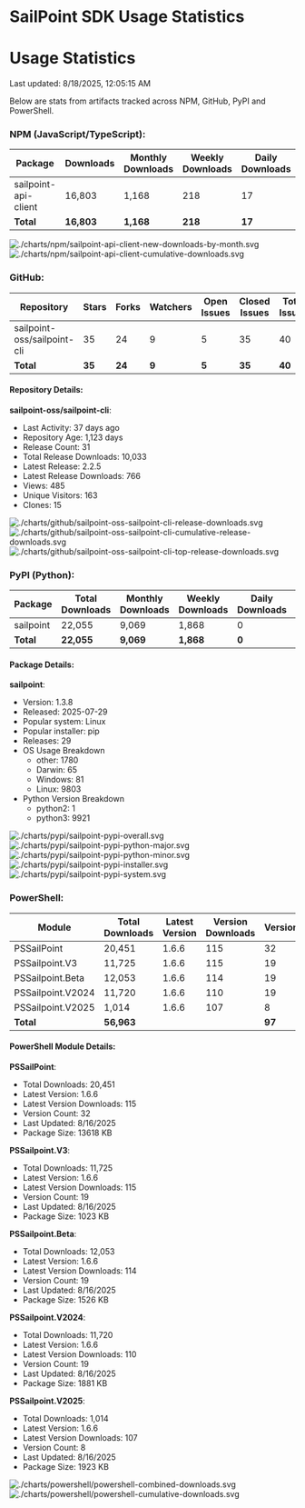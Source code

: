# SailPoint SDK Usage Statistics

<!-- METRICS_START -->
# Usage Statistics
    
Last updated: 8/18/2025, 12:05:15 AM

Below are stats from artifacts tracked across NPM, GitHub, PyPI and PowerShell.
    
### NPM (JavaScript/TypeScript): 

| Package | Downloads | Monthly Downloads | Weekly Downloads | Daily Downloads |
| --- | --- | --- | --- | --- |
| sailpoint-api-client | 16,803 | 1,168 | 218 | 17 |
| **Total** | **16,803** | **1,168** | **218** | **17** | | | | |

![./charts/npm/sailpoint-api-client-new-downloads-by-month.svg](./charts/npm/sailpoint-api-client-new-downloads-by-month.svg)
![./charts/npm/sailpoint-api-client-cumulative-downloads.svg](./charts/npm/sailpoint-api-client-cumulative-downloads.svg)

### GitHub: 

| Repository | Stars | Forks | Watchers | Open Issues | Closed Issues | Total Issues | Release Downloads | Releases | Latest Release | Language |
| --- | --- | --- | --- | --- | --- | --- | --- | --- | --- | --- |
| sailpoint-oss/sailpoint-cli | 35 | 24 | 9 | 5 | 35 | 40 | 10,033 | 31 | 2.2.5 | Go |
| **Total** | **35** | **24** | **9** | **5** | **35** | **40** | **10,033** | **31** | | |

#### Repository Details:

**sailpoint-oss/sailpoint-cli**:
- Last Activity: 37 days ago
- Repository Age: 1,123 days
- Release Count: 31
- Total Release Downloads: 10,033
- Latest Release: 2.2.5
- Latest Release Downloads: 766
- Views: 485
- Unique Visitors: 163
- Clones: 15



![./charts/github/sailpoint-oss-sailpoint-cli-release-downloads.svg](./charts/github/sailpoint-oss-sailpoint-cli-release-downloads.svg)
![./charts/github/sailpoint-oss-sailpoint-cli-cumulative-release-downloads.svg](./charts/github/sailpoint-oss-sailpoint-cli-cumulative-release-downloads.svg)
![./charts/github/sailpoint-oss-sailpoint-cli-top-release-downloads.svg](./charts/github/sailpoint-oss-sailpoint-cli-top-release-downloads.svg)

### PyPI (Python): 

| Package | Total Downloads | Monthly Downloads | Weekly Downloads | Daily Downloads | Version |
| --- | --- | --- | --- | --- | --- |
| sailpoint | 22,055 | 9,069 | 1,868 | 0 | 1.3.8 |
| **Total** | **22,055** | **9,069** | **1,868** | **0** | | |

#### Package Details:

**sailpoint**:
- Version: 1.3.8
- Released: 2025-07-29
- Popular system: Linux
- Popular installer: pip
- Releases: 29
- OS Usage Breakdown 
  - other: 1780
  - Darwin: 65
  - Windows: 81
  - Linux: 9803
- Python Version Breakdown 
  - python2: 1
  - python3: 9921


![./charts/pypi/sailpoint-pypi-overall.svg](./charts/pypi/sailpoint-pypi-overall.svg)
![./charts/pypi/sailpoint-pypi-python-major.svg](./charts/pypi/sailpoint-pypi-python-major.svg)
![./charts/pypi/sailpoint-pypi-python-minor.svg](./charts/pypi/sailpoint-pypi-python-minor.svg)
![./charts/pypi/sailpoint-pypi-installer.svg](./charts/pypi/sailpoint-pypi-installer.svg)
![./charts/pypi/sailpoint-pypi-system.svg](./charts/pypi/sailpoint-pypi-system.svg)

### PowerShell: 

| Module | Total Downloads | Latest Version | Version Downloads | Versions | Last Updated |
| --- | --- | --- | --- | --- | --- |
| PSSailPoint | 20,451 | 1.6.6 | 115 | 32 | 8/16/2025 |
| PSSailpoint.V3 | 11,725 | 1.6.6 | 115 | 19 | 8/16/2025 |
| PSSailpoint.Beta | 12,053 | 1.6.6 | 114 | 19 | 8/16/2025 |
| PSSailpoint.V2024 | 11,720 | 1.6.6 | 110 | 19 | 8/16/2025 |
| PSSailpoint.V2025 | 1,014 | 1.6.6 | 107 | 8 | 8/16/2025 |
| **Total** | **56,963** | | | **97** | |

#### PowerShell Module Details:

**PSSailPoint**:
- Total Downloads: 20,451
- Latest Version: 1.6.6
- Latest Version Downloads: 115
- Version Count: 32
- Last Updated: 8/16/2025
- Package Size: 13618 KB

**PSSailpoint.V3**:
- Total Downloads: 11,725
- Latest Version: 1.6.6
- Latest Version Downloads: 115
- Version Count: 19
- Last Updated: 8/16/2025
- Package Size: 1023 KB

**PSSailpoint.Beta**:
- Total Downloads: 12,053
- Latest Version: 1.6.6
- Latest Version Downloads: 114
- Version Count: 19
- Last Updated: 8/16/2025
- Package Size: 1526 KB

**PSSailpoint.V2024**:
- Total Downloads: 11,720
- Latest Version: 1.6.6
- Latest Version Downloads: 110
- Version Count: 19
- Last Updated: 8/16/2025
- Package Size: 1881 KB

**PSSailpoint.V2025**:
- Total Downloads: 1,014
- Latest Version: 1.6.6
- Latest Version Downloads: 107
- Version Count: 8
- Last Updated: 8/16/2025
- Package Size: 1923 KB



![./charts/powershell/powershell-combined-downloads.svg](./charts/powershell/powershell-combined-downloads.svg)
![./charts/powershell/powershell-cumulative-downloads.svg](./charts/powershell/powershell-cumulative-downloads.svg)


<!-- METRICS_END -->

